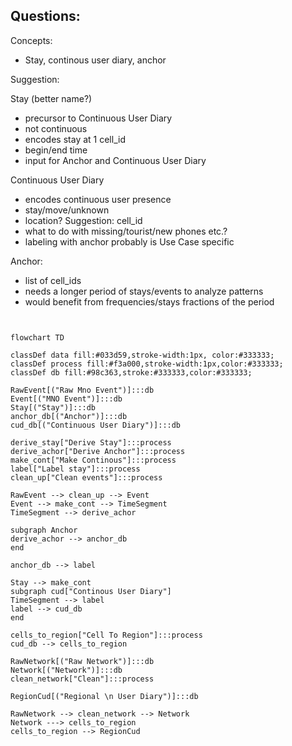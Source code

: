## Questions:

Concepts:
- Stay, continous user diary, anchor

Suggestion:

Stay (better name?)
- precursor to Continuous User Diary
- not continuous
- encodes stay at 1 cell_id 
- begin/end time
- input for Anchor and Continuous User Diary

Continuous User Diary
- encodes continuous user presence
- stay/move/unknown
- location? Suggestion: cell_id
- what to do with missing/tourist/new phones etc.?
- labeling with anchor probably is Use Case specific

Anchor:
- list of cell_ids
- needs a longer period of stays/events to analyze patterns
- would benefit from frequencies/stays fractions of the period
```mermaid


flowchart TD

classDef data fill:#033d59,stroke-width:1px, color:#333333;
classDef process fill:#f3a000,stroke-width:1px,color:#333333;
classDef db fill:#98c363,stroke:#333333,color:#333333;

RawEvent[("Raw Mno Event")]:::db
Event[("MNO Event")]:::db
Stay[("Stay")]:::db
anchor_db[("Anchor")]:::db
cud_db[("Continuous User Diary")]:::db

derive_stay["Derive Stay"]:::process
derive_achor["Derive Anchor"]:::process
make_cont["Make Continous"]:::process
label["Label stay"]:::process
clean_up["Clean events"]:::process

RawEvent --> clean_up --> Event
Event --> make_cont --> TimeSegment
TimeSegment --> derive_achor

subgraph Anchor
derive_achor --> anchor_db
end

anchor_db --> label

Stay --> make_cont
subgraph cud["Continous User Diary"]
TimeSegment --> label
label --> cud_db
end

cells_to_region["Cell To Region"]:::process
cud_db --> cells_to_region

RawNetwork[("Raw Network")]:::db
Network[("Network")]:::db 
clean_network["Clean"]:::process

RegionCud[("Regional \n User Diary")]:::db

RawNetwork --> clean_network --> Network
Network ---> cells_to_region
cells_to_region --> RegionCud

```

